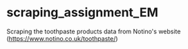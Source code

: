 # scraping_assignment_EM
Scraping the toothpaste products data from Notino's website (https://www.notino.co.uk/toothpaste/)

